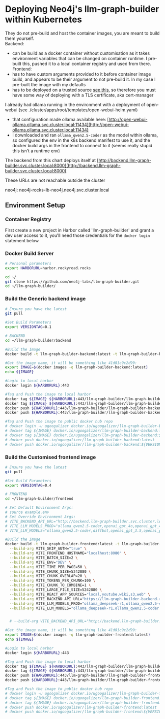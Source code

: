 
# Deploying Neo4j's llm-graph-builder within Kubernetes


They do not pre-build and host the container images, you are meant to build them yourself.  
Backend: 
 - can be build as a docker container without customisation as it takes environment variables that can be changed on container runtime.  I pre-built this, pushed it to a local container registry and used from there.
Frontend: 
 - has to have custom arguments provided to it before container image build, and appears to be their argument to not pre-build it.  In my case I pre-built the image with my defaults
 - has to be deployed on a trusted source [see this](https://github.com/auth0/auth0-spa-js/blob/main/FAQ.md#why-do-i-get-auth0-spa-js-must-run-on-a-secure-origin), so therefore you must have some way of deploying with a TLS certificate, aka cert-manager

I already had ollama running in the environment with a deployment of open-webui (see ./cluster/apps/root/templates/open-webui-helm.yaml) 
  -  that configuration made ollama available here: [http://open-webui-ollama.ollama.svc.cluster.local:11434](http://open-webui-ollama.ollama.svc.cluster.local:11434)
  - I downloaded and ran `ollama_qwen2.5-coder` as the model within ollama, so configured the env in the k8s backend manifest to use it, and the docker build args in the frontend to connect to it (seems really stupid this isn't a runtime env)

The backend from this chart deploys itself at [http://backend.llm-graph-builder.svc.cluster.local:8000](http://backend.llm-graph-builder.svc.cluster.local:8000)

These URLs are not reachable outside the cluster

neo4j: neo4j-rocks-lb-neo4j.neo4j.svc.cluster.local

## Environment Setup

### Container Registry
First create a new project in Harbor called 'llm-graph-builder' and grant a dev user access to it, you'll need those credentials for the `docker login` statement below

### Docker Build Server
``` bash
# Personal parameters
export HARBORURL=harbor.rockyroad.rocks

cd ~/
git clone https://github.com/neo4j-labs/llm-graph-builder.git
cd ~/llm-graph-builder/

```

### Build the Generic backend image
``` bash
# Ensure you have the latest 
git pull

#Set Build Parameters
export VERSIONTAG=0.1

# BACKEND
cd ~/llm-graph-builder/backend

#Build the Image
docker build -t llm-graph-builder-backend:latest -t llm-graph-builder-backend:${VERSIONTAG} .

#Get the image name, it will be something like 41d81c9c2d99: 
export IMAGE=$(docker images -q llm-graph-builder-backend:latest)
echo ${IMAGE}

#Login to local harbor
docker login ${HARBORURL}:443

#Tag and Push the image to local harbor
docker tag ${IMAGE} ${HARBORURL}:443/llm-graph-builder/llm-graph-builder-backend:latest
docker tag ${IMAGE} ${HARBORURL}:443/llm-graph-builder/llm-graph-builder-backend:${VERSIONTAG}
docker push ${HARBORURL}:443/llm-graph-builder/llm-graph-builder-backend:latest
docker push ${HARBORURL}:443/llm-graph-builder/llm-graph-builder-backend:${VERSIONTAG}

#Tag and Push the image to public docker hub repo
# docker login -u ugoogalizer docker.io/ugoogalizer/llm-graph-builder-backend
# docker tag ${IMAGE} docker.io/ugoogalizer/llm-graph-builder-backend:latest
# docker tag ${IMAGE} docker.io/ugoogalizer/llm-graph-builder-backend:${VERSIONTAG}
# docker push docker.io/ugoogalizer/llm-graph-builder-backend:latest
# docker push docker.io/ugoogalizer/llm-graph-builder-backend:${VERSIONTAG}
```


### Build the Customised frontend image
``` bash
# Ensure you have the latest 
git pull

#Set Build Parameters
export VERSIONTAG=0.4

# FRONTEND
cd ~/llm-graph-builder/frontend

# Set Default Environment Args: 
# source example.env
# Set Override Environment Args:
# VITE_BACKEND_API_URL="http://backend.llm-graph-builder.svc.cluster.local:8000"
# VITE_LLM_MODELS_PROD="ollama_qwen2.5-coder,openai_gpt_4o,openai_gpt_4o_mini,diffbot,gemini_1.5_flash"
# VITE_LLM_MODELS="ollama_qwen2.5-coder,diffbot,openai_gpt_3.5,openai_gpt_4o"

#Build the Image
docker build -t llm-graph-builder-frontend:latest -t llm-graph-builder-frontend:${VERSIONTAG} . \
  --build-arg VITE_SKIP_AUTH="true" \
  --build-arg VITE_FRONTEND_HOSTNAME="localhost:8080" \
  --build-arg VITE_BATCH_SIZE=2 \
  --build-arg VITE_ENV="DEV" \
  --build-arg VITE_TIME_PER_PAGE=50 \
  --build-arg VITE_CHUNK_SIZE=5242880 \
  --build-arg VITE_CHUNK_OVERLAP=20 \
  --build-arg VITE_TOKENS_PER_CHUNK=100 \
  --build-arg VITE_CHUNK_TO_COMBINE=1 \
  --build-arg VITE_LARGE_FILE_SIZE=5242880 \
  --build-arg VITE_REACT_APP_SOURCES="local,youtube,wiki,s3,web" \
  --build-arg VITE_BACKEND_API_URL="https://llm-graph-builder-backend.rockyroad.rocks" \
  --build-arg VITE_LLM_MODELS_PROD="ollama_deepseek-r1,ollama_qwen2.5-coder,openai_gpt_4o,openai_gpt_4o_mini,diffbot,gemini_1.5_flash" \
  --build-arg VITE_LLM_MODELS="ollama_deepseek-r1,ollama_qwen2.5-coder,diffbot,openai_gpt_3.5,openai_gpt_4o"


  # --build-arg VITE_BACKEND_API_URL="http://backend.llm-graph-builder.svc.cluster.local:8000" 

#Get the image name, it will be something like 41d81c9c2d99: 
export IMAGE=$(docker images -q llm-graph-builder-frontend:latest)
echo ${IMAGE}

#Login to local harbor
docker login ${HARBORURL}:443

#Tag and Push the image to local harbor
docker tag ${IMAGE} ${HARBORURL}:443/llm-graph-builder/llm-graph-builder-frontend:latest
docker tag ${IMAGE} ${HARBORURL}:443/llm-graph-builder/llm-graph-builder-frontend:${VERSIONTAG}
docker push ${HARBORURL}:443/llm-graph-builder/llm-graph-builder-frontend:latest
docker push ${HARBORURL}:443/llm-graph-builder/llm-graph-builder-frontend:${VERSIONTAG}

#Tag and Push the image to public docker hub repo
# docker login -u ugoogalizer docker.io/ugoogalizer/llm-graph-builder-frontend
# docker tag ${IMAGE} docker.io/ugoogalizer/llm-graph-builder-frontend:latest
# docker tag ${IMAGE} docker.io/ugoogalizer/llm-graph-builder-frontend:${VERSIONTAG}
# docker push docker.io/ugoogalizer/llm-graph-builder-frontend:latest
# docker push docker.io/ugoogalizer/llm-graph-builder-frontend:${VERSIONTAG}
```

